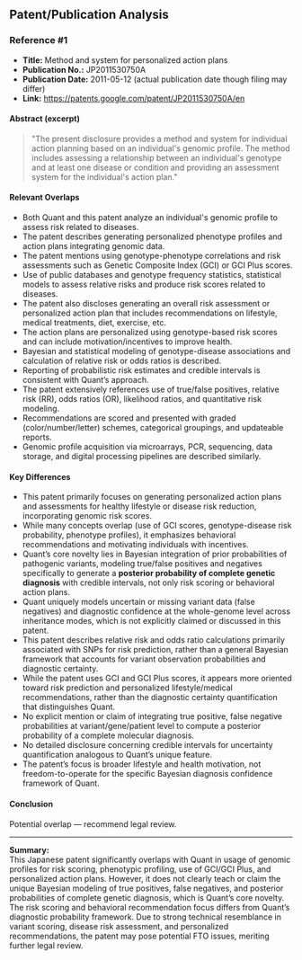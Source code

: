 ## Patent/Publication Analysis

### Reference #1

- **Title:** Method and system for personalized action plans
- **Publication No.:** JP2011530750A
- **Publication Date:** 2011-05-12 (actual publication date though filing may differ)
- **Link:** https://patents.google.com/patent/JP2011530750A/en

#### Abstract (excerpt)

> "The present disclosure provides a method and system for individual action planning based on an individual's genomic profile. The method includes assessing a relationship between an individual's genotype and at least one disease or condition and providing an assessment system for the individual's action plan."

#### Relevant Overlaps

- Both Quant and this patent analyze an individual's genomic profile to assess risk related to diseases.
- The patent describes generating personalized phenotype profiles and action plans integrating genomic data.
- The patent mentions using genotype-phenotype correlations and risk assessments such as Genetic Composite Index (GCI) or GCI Plus scores.
- Use of public databases and genotype frequency statistics, statistical models to assess relative risks and produce risk scores related to diseases.
- The patent also discloses generating an overall risk assessment or personalized action plan that includes recommendations on lifestyle, medical treatments, diet, exercise, etc.
- The action plans are personalized using genotype-based risk scores and can include motivation/incentives to improve health.
- Bayesian and statistical modeling of genotype-disease associations and calculation of relative risk or odds ratios is described.
- Reporting of probabilistic risk estimates and credible intervals is consistent with Quant’s approach.
- The patent extensively references use of true/false positives, relative risk (RR), odds ratios (OR), likelihood ratios, and quantitative risk modeling.
- Recommendations are scored and presented with graded (color/number/letter) schemes, categorical groupings, and updateable reports.
- Genomic profile acquisition via microarrays, PCR, sequencing, data storage, and digital processing pipelines are described similarly.

#### Key Differences

- This patent primarily focuses on generating personalized action plans and assessments for healthy lifestyle or disease risk reduction, incorporating genomic risk scores.
- While many concepts overlap (use of GCI scores, genotype-disease risk probability, phenotype profiles), it emphasizes behavioral recommendations and motivating individuals with incentives.
- Quant’s core novelty lies in Bayesian integration of prior probabilities of pathogenic variants, modeling true/false positives and negatives specifically to generate a **posterior probability of complete genetic diagnosis** with credible intervals, not only risk scoring or behavioral action plans.
- Quant uniquely models uncertain or missing variant data (false negatives) and diagnostic confidence at the whole-genome level across inheritance modes, which is not explicitly claimed or discussed in this patent.
- This patent describes relative risk and odds ratio calculations primarily associated with SNPs for risk prediction, rather than a general Bayesian framework that accounts for variant observation probabilities and diagnostic certainty.
- While the patent uses GCI and GCI Plus scores, it appears more oriented toward risk prediction and personalized lifestyle/medical recommendations, rather than the diagnostic certainty quantification that distinguishes Quant.
- No explicit mention or claim of integrating true positive, false negative probabilities at variant/gene/patient level to compute a posterior probability of a complete molecular diagnosis.
- No detailed disclosure concerning credible intervals for uncertainty quantification analogous to Quant’s unique feature.
- The patent’s focus is broader lifestyle and health motivation, not freedom-to-operate for the specific Bayesian diagnosis confidence framework of Quant.

#### Conclusion

Potential overlap — recommend legal review.

---

**Summary:**  
This Japanese patent significantly overlaps with Quant in usage of genomic profiles for risk scoring, phenotypic profiling, use of GCI/GCI Plus, and personalized action plans. However, it does not clearly teach or claim the unique Bayesian modeling of true positives, false negatives, and posterior probabilities of complete genetic diagnosis, which is Quant’s core novelty. The risk scoring and behavioral recommendation focus differs from Quant’s diagnostic probability framework. Due to strong technical resemblance in variant scoring, disease risk assessment, and personalized recommendations, the patent may pose potential FTO issues, meriting further legal review.